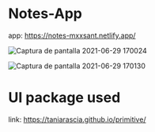 # Notes-App

app: https://notes-mxxsant.netlify.app/


![Captura de pantalla 2021-06-29 170024](https://user-images.githubusercontent.com/77345774/123882438-ab769b80-d8fb-11eb-88ce-92715937392c.png)


![Captura de pantalla 2021-06-29 170130](https://user-images.githubusercontent.com/77345774/123882450-af0a2280-d8fb-11eb-9820-2c4cb9a175db.png)

# UI package used

link: https://taniarascia.github.io/primitive/

